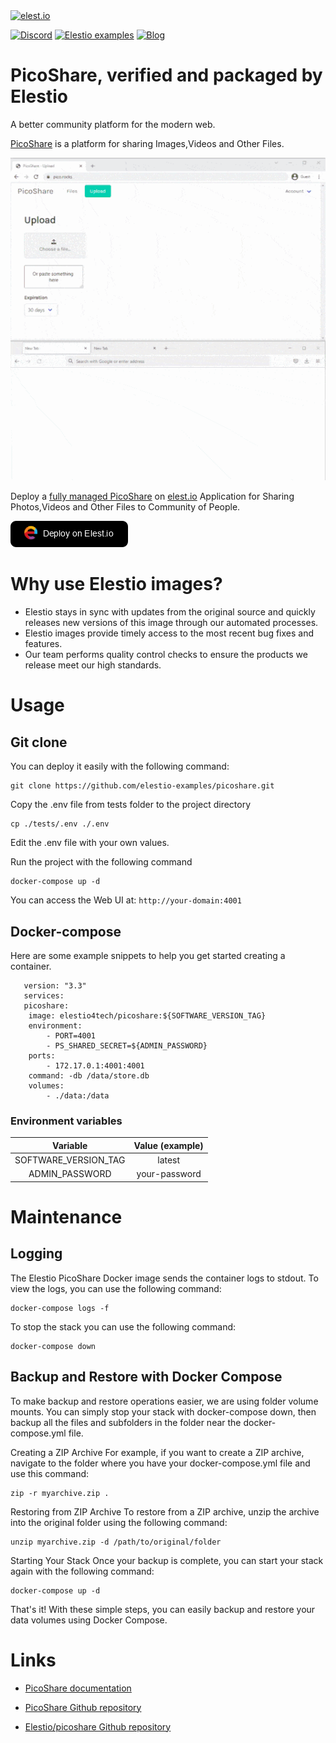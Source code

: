 <a href="https://elest.io">
  <img src="https://elest.io/images/elestio.svg" alt="elest.io" width="150" height="75">
</a>

[![Discord](https://img.shields.io/static/v1.svg?logo=discord&color=f78A38&labelColor=083468&logoColor=ffffff&style=for-the-badge&label=Discord&message=community)](https://discord.gg/4T4JGaMYrD "Get instant assistance and engage in live discussions with both the community and team through our chat feature.")
[![Elestio examples](https://img.shields.io/static/v1.svg?logo=github&color=f78A38&labelColor=083468&logoColor=ffffff&style=for-the-badge&label=github&message=open%20source)](https://github.com/elestio-examples "Access the source code for all our repositories by viewing them.")
[![Blog](https://img.shields.io/static/v1.svg?color=f78A38&labelColor=083468&logoColor=ffffff&style=for-the-badge&label=elest.io&message=Blog)](https://blog.elest.io "Latest news about elestio, open source software, and DevOps techniques.")

# PicoShare, verified and packaged by Elestio

A better community platform for the modern web.

[PicoShare](https://pico.rocks/) is a platform for sharing Images,Videos and Other Files.

<img src="https://github.com/elestio-examples/picoshare/raw/main/picoshare.gif" alt="picoshare" width="800">

Deploy a <a target="_blank" href="https://elest.io/open-source/yopass">fully managed PicoShare</a> on <a target="_blank" href="https://elest.io/">elest.io</a> Application for Sharing Photos,Videos and Other Files to Community of People.

[![deploy](https://github.com/elestio-examples/yopass/raw/main/deploy-on-elestio.png)](https://dash.elest.io/deploy?source=cicd&social=dockerCompose&url=https://github.com/elestio-examples/yopass)

# Why use Elestio images?

- Elestio stays in sync with updates from the original source and quickly releases new versions of this image through our automated processes.
- Elestio images provide timely access to the most recent bug fixes and features.
- Our team performs quality control checks to ensure the products we release meet our high standards.

# Usage

## Git clone

You can deploy it easily with the following command:

    git clone https://github.com/elestio-examples/picoshare.git

Copy the .env file from tests folder to the project directory

    cp ./tests/.env ./.env

Edit the .env file with your own values.


Run the project with the following command

    docker-compose up -d

You can access the Web UI at: `http://your-domain:4001`

## Docker-compose

Here are some example snippets to help you get started creating a container.

       version: "3.3"
       services:
       picoshare:
        image: elestio4tech/picoshare:${SOFTWARE_VERSION_TAG}
        environment:
            - PORT=4001
            - PS_SHARED_SECRET=${ADMIN_PASSWORD}
        ports:
            - 172.17.0.1:4001:4001
        command: -db /data/store.db
        volumes:
            - ./data:/data

### Environment variables

|       Variable       | Value (example) |
| :------------------: | :-------------: |
| SOFTWARE_VERSION_TAG |     latest      |
| ADMIN_PASSWORD       | your-password   |


# Maintenance

## Logging

The Elestio PicoShare Docker image sends the container logs to stdout. To view the logs, you can use the following command:

    docker-compose logs -f

To stop the stack you can use the following command:

    docker-compose down

## Backup and Restore with Docker Compose

To make backup and restore operations easier, we are using folder volume mounts. You can simply stop your stack with docker-compose down, then backup all the files and subfolders in the folder near the docker-compose.yml file.

Creating a ZIP Archive
For example, if you want to create a ZIP archive, navigate to the folder where you have your docker-compose.yml file and use this command:

    zip -r myarchive.zip .

Restoring from ZIP Archive
To restore from a ZIP archive, unzip the archive into the original folder using the following command:

    unzip myarchive.zip -d /path/to/original/folder

Starting Your Stack
Once your backup is complete, you can start your stack again with the following command:

    docker-compose up -d

That's it! With these simple steps, you can easily backup and restore your data volumes using Docker Compose.

# Links

- <a target="_blank" href="https://pico.rocks/">PicoShare documentation</a>

- <a target="_blank" href="https://github.com/mtlynch/picoshare">PicoShare Github repository</a>

- <a target="_blank" href="https://github.com/elestio-examples/picoshare">Elestio/picoshare Github repository</a>
